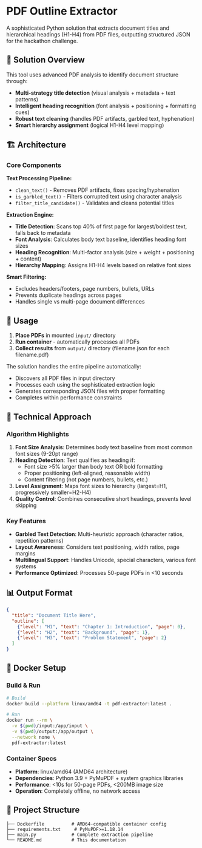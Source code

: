 # PDF Outline Extractor

A sophisticated Python solution that extracts document titles and hierarchical headings (H1-H4) from PDF files, outputting structured JSON for the hackathon challenge.

## 🚀 Solution Overview

This tool uses advanced PDF analysis to identify document structure through:
- **Multi-strategy title detection** (visual analysis + metadata + text patterns)
- **Intelligent heading recognition** (font analysis + positioning + formatting cues)
- **Robust text cleaning** (handles PDF artifacts, garbled text, hyphenation)
- **Smart hierarchy assignment** (logical H1-H4 level mapping)

## 🏗️ Architecture

### Core Components

**Text Processing Pipeline:**
- `clean_text()` - Removes PDF artifacts, fixes spacing/hyphenation
- `is_garbled_text()` - Filters corrupted text using character analysis
- `filter_title_candidate()` - Validates and cleans potential titles

**Extraction Engine:**
- **Title Detection**: Scans top 40% of first page for largest/boldest text, falls back to metadata
- **Font Analysis**: Calculates body text baseline, identifies heading font sizes
- **Heading Recognition**: Multi-factor analysis (size + weight + positioning + content)
- **Hierarchy Mapping**: Assigns H1-H4 levels based on relative font sizes

**Smart Filtering:**
- Excludes headers/footers, page numbers, bullets, URLs
- Prevents duplicate headings across pages
- Handles single vs multi-page document differences


## 🎯 Usage

1. **Place PDFs** in mounted `input/` directory
2. **Run container** - automatically processes all PDFs
3. **Collect results** from `output/` directory (filename.json for each filename.pdf)

The solution handles the entire pipeline automatically:
- Discovers all PDF files in input directory
- Processes each using the sophisticated extraction logic
- Generates corresponding JSON files with proper formatting
- Completes within performance constraints

## 🔧 Technical Approach

### Algorithm Highlights

1. **Font Size Analysis**: Determines body text baseline from most common font sizes (9-20pt range)
2. **Heading Detection**: Text qualifies as heading if:
   - Font size >5% larger than body text OR bold formatting
   - Proper positioning (left-aligned, reasonable width)
   - Content filtering (not page numbers, bullets, etc.)
3. **Level Assignment**: Maps font sizes to hierarchy (largest=H1, progressively smaller=H2-H4)
4. **Quality Control**: Combines consecutive short headings, prevents level skipping

### Key Features
- **Garbled Text Detection**: Multi-heuristic approach (character ratios, repetition patterns)
- **Layout Awareness**: Considers text positioning, width ratios, page margins  
- **Multilingual Support**: Handles Unicode, special characters, various font systems
- **Performance Optimized**: Processes 50-page PDFs in <10 seconds

## 📊 Output Format

```json
{
  "title": "Document Title Here", 
  "outline": [
    {"level": "H1", "text": "Chapter 1: Introduction", "page": 0},
    {"level": "H2", "text": "Background", "page": 1},
    {"level": "H3", "text": "Problem Statement", "page": 2}
  ]
}
```

## 🐳 Docker Setup

### Build & Run
```bash
# Build
docker build --platform linux/amd64 -t pdf-extractor:latest .

# Run  
docker run --rm \
  -v $(pwd)/input:/app/input \
  -v $(pwd)/output:/app/output \
  --network none \
  pdf-extractor:latest
```

### Container Specs
- **Platform**: linux/amd64 (AMD64 architecture)
- **Dependencies**: Python 3.9 + PyMuPDF + system graphics libraries
- **Performance**: <10s for 50-page PDFs, <200MB image size
- **Operation**: Completely offline, no network access

## 📁 Project Structure

```
├── Dockerfile          # AMD64-compatible container config
├── requirements.txt     # PyMuPDF>=1.18.14  
├── main.py             # Complete extraction pipeline
└── README.md           # This documentation
```




